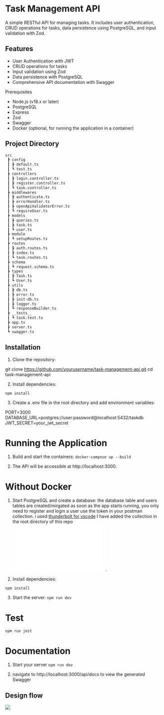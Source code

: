 # Task Management API
A simple RESTful API for managing tasks. It includes user authentication, CRUD operations for tasks, data persistence using PostgreSQL, and input validation with Zod.


## Features
- User Authentication with JWT
- CRUD operations for tasks
- Input validation using Zod
- Data persistence with PostgreSQL
- Comprehensive API documentation with Swagger

Prerequisites
- Node.js (v18.x or later)
- PostgreSQL
- Express
- Zod
- Swagger
- Docker (optional, for running the application in a container)

## Project Directory

```bash
src
 ┣ config
 ┃ ┣ default.ts
 ┃ ┗ test.ts
 ┣ controllers
 ┃ ┣ login.controller.ts
 ┃ ┣ register.controller.ts
 ┃ ┗ task.controller.ts
 ┣ middlewares
 ┃ ┣ authenticate.ts
 ┃ ┣ errorHandler.ts
 ┃ ┣ openApiValidatorError.ts
 ┃ ┗ requireUser.ts
 ┣ models
 ┃ ┣ queries.ts
 ┃ ┣ task.ts
 ┃ ┗ user.ts
 ┣ module
 ┃ ┗ setupRoutes.ts
 ┣ routes
 ┃ ┣ auth.routes.ts
 ┃ ┣ index.ts
 ┃ ┗ task.routes.ts
 ┣ schema
 ┃ ┗ request.schema.ts
 ┣ types
 ┃ ┣ Task.ts
 ┃ ┗ User.ts
 ┣ utils
 ┃ ┣ db.ts
 ┃ ┣ error.ts
 ┃ ┣ init-db.ts
 ┃ ┣ logger.ts
 ┃ ┗ responseBuilder.ts
 ┣ __tests__
 ┃ ┗ task.test.ts
 ┣ app.ts
 ┣ server.ts
 ┗ swagger.ts
```

## Installation

1. Clone the repository:

git clone https://github.com/yourusername/task-management-api.git
cd task-management-api

2. Install dependencies:

`npm install`

3. Create a .env file in the root directory and add environment variables:

PORT=3000
DATABASE_URL=postgres://user:password@localhost:5432/taskdb
JWT_SECRET=your_jwt_secret

# Running the Application

1. Build and start the containers:
`docker-compose up --build`

2. The API will be accessible at http://localhost:3000.

# Without Docker

1. Start PostgreSQL and create a database:
 the database table and users tables are created/mirgated as soon as the app starts running, you only need to register and login a user use the token in your postman collection. i used [thunderbolt for vscode](https://marketplace.visualstudio.com/items?itemName=rangav.vscode-thunder-client)
I have added the collection in the root directory of this repo ![](./thunder-collection_niyo_group.json).

2.  Install dependencies:

`npm install`

3.  Start the server:
`npm run dev`

# Test

`npm run jest`

# Documentation

1. Start your server 
`npm run dev` 

2. navigate to http://localhost:3000/api/docs to view the generated Swagger 

## Design flow

![](./diagrams/data-flow.pnn)
